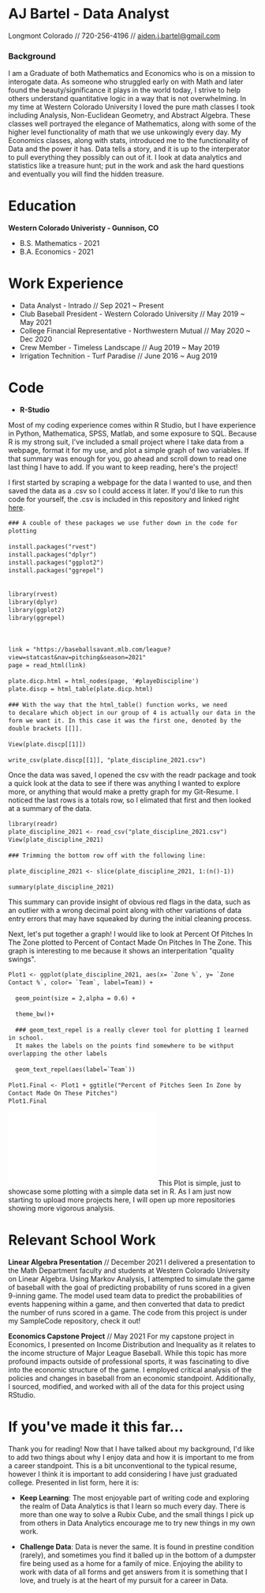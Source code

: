 # AJ Bartel - Data Analyst
Longmont Colorado // 720-256-4196 // aiden.j.bartel@gmail.com

### Background
I am a Graduate of both Mathematics and Economics who is on a mission to interogate data. As someone who struggled early on with Math and later found the beauty/significance it plays in the world today, I strive to help others understand quantitative logic in a way that is not overwhelming. In my time at Western Colorado University I loved the pure math classes I took including Analysis, Non-Euclidean Geometry, and Abstract Algebra. These classes well portrayed the elegance of Mathematics, along with some of the higher level functionality of math that we use unkowingly every day. My Economics classes, along with stats, introduced me to the functionality of Data and the power it has. Data tells a story, and it is up to the interperator to pull everything they possibly can out of it. I look at data analytics and statistics like a treasure hunt; put in the work and ask the hard questions and eventually you will find the hidden treasure. 

# Education

**Western Colorado Univeristy - Gunnison, CO**
- B.S. Mathematics - 2021
- B.A. Economics - 2021

# Work Experience

- Data Analyst - Intrado // Sep 2021 ~ Present
- Club Baseball President - Western Colorado University // May 2019 ~ May 2021
- College Financial Representative - Northwestern Mutual // May 2020 ~ Dec 2020
- Crew Member - Timeless Landscape // Aug 2019 ~ May 2019
- Irrigation Technition - Turf Paradise // June 2016 ~ Aug 2019

# Code

- **R-Studio**

Most of my coding experience comes within R Studio, but I have experience in Python, Mathematica, SPSS, Matlab, and some exposure to SQL. Because R is my strong suit, I've included a small project where I take data from a webpage, format it for my use, and plot a simple graph of two variables. If that summary was enough for you, go ahead and scroll down to read one last thing I have to add. If you want to keep reading, here's the project!


I first started by scraping a webpage for the data I wanted to use, and then saved the data as a .csv so I could access it later. If you'd like to run this code for yourself, the .csv is included in this repository and linked right [here](https://github.com/AJBartel2/Resume/blob/gh-pages/plate_discipline_2021.csv). 

``` 
### A couble of these packages we use futher down in the code for plotting

install.packages("rvest")
install.packages("dplyr")
install.packages("ggplot2")
install.packages("ggrepel")


library(rvest)
library(dplyr)
library(ggplot2)
library(ggrepel)



link = "https://baseballsavant.mlb.com/league?view=statcast&nav=pitching&season=2021"
page = read_html(link)

plate.dicp.html = html_nodes(page, '#playeDiscipline')
plate.discp = html_table(plate.dicp.html)

### With the way that the html_table() function works, we need 
to decalare which object in our group of 4 is actually our data in the 
form we want it. In this case it was the first one, denoted by the double brackets [[]].

View(plate.discp[[1]])

write_csv(plate.discp[[1]], "plate_discipline_2021.csv")
```
Once the data was saved, I opened the csv with the readr package and took a quick look at the data to see if there was anything I wanted to explore more, or anything that would make a pretty graph for my Git-Resume. I noticed the last rows is a totals row, so I elimated that first and then looked at a summary of the data.  

```
library(readr)
plate_discipline_2021 <- read_csv("plate_discipline_2021.csv")
View(plate_discipline_2021)

### Trimming the bottom row off with the following line:

plate_discipline_2021 <- slice(plate_discipline_2021, 1:(n()-1))

summary(plate_discipline_2021)
```
This summary can provide insight of obvious red flags in the data, such as an outlier with a wrong decimal point along with other variations of data entry errors that may have squeaked by during the initial cleaning process. 

Next, let's put together a graph! I would like to look at Percent Of Pitches In The Zone plotted to Percent of Contact Made On Pitches In The Zone. This graph is interesting to me because it shows an interperitation "quality swings". 

```
Plot1 <- ggplot(plate_discipline_2021, aes(x= `Zone %`, y= `Zone Contact %`, color= `Team`, label=Team)) + 
  
  geom_point(size = 2,alpha = 0.6) +
  
  theme_bw()+
  
  ### geom_text_repel is a really clever tool for plotting I learned in school. 
  It makes the labels on the points find somewhere to be withput overlapping the other labels
  
  geom_text_repel(aes(label=`Team`))

Plot1.Final <- Plot1 + ggtitle("Percent of Pitches Seen In Zone by Contact Made On These Pitches")
Plot1.Final

```

![Here is the final result!](Scraping.pdf) This Plot is simple, just to showcase some plotting with a simple data set in R. As I am just now starting to upload more projects here, I will open up more repositories showing more vigorous analysis. 

# Relevant School Work

**Linear Algebra Presentation** // December 2021
I delivered a presentation to the Math Department faculty and students at Western Colorado University on Linear Algebra. Using Markov Analysis, I attempted to simulate the game of baseball with the goal of predicting probability of runs scored in a given 9-inning game. The model used team data to predict the probabilities of events happening within a game, and then converted that data to predict the number of runs scored in a game. The code from this project is under my SampleCode repository, check it out!

**Economics Capstone Project** // May 2021
For my capstone project in Economics, I presented on Income Distribution and Inequality as it relates to the income structure of Major League Baseball. While this topic has more profound impacts outside of professional sports, it was fascinating to dive into the economic structure of the game. I employed critical analysis of the policies and changes in baseball from an economic standpoint. Additionally, I sourced, modified, and worked with all of the data for this project using RStudio.



# If you've made it this far...

Thank you for reading! Now that I have talked about my background, I'd like to add two things about why I enjoy data and how it is important to me from a career standpoint. This is a bit unconventional to the typical resume, however I think it is important to add considering I have just graduated college. Presented in list form, here it is:

- **Keep Learning**:
    The most enjoyable part of writing code and exploring the realm of Data Analytics is that I learn so much every day. There is more than one way to solve a Rubix Cube, and the small things I pick up from others in Data Analytics encourage me to try new things in my own work. 
    
- **Challenge Data**:
    Data is never the same. It is found in prestine condition (rarely), and sometimes you find it balled up in the bottom of a dumpster fire being used as a home for a family of mice. Enjoying the ability to work with data of all forms and get answers from it is something that I love, and truely is at the heart of my pursuit for a career in Data. 
    



